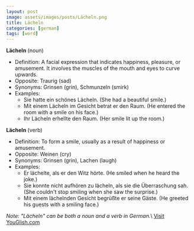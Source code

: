 ```yaml
---
layout: post
image: assets/images/posts/Lächeln.png
title: Lächeln
categories: [german]
tags: [word]
---
```


**Lächeln** (noun)

- Definition: A facial expression that indicates happiness, pleasure, or amusement. It involves the muscles of the mouth and eyes to curve upwards.
- Opposite: Traurig (sad)
- Synonyms: Grinsen (grin), Schmunzeln (smirk)
- Examples:
   - Sie hatte ein schönes Lächeln. (She had a beautiful smile.)
   - Mit einem Lächeln im Gesicht betrat er den Raum. (He entered the room with a smile on his face.)
   - Ihr Lächeln erhellte den Raum. (Her smile lit up the room.)

**Lächeln** (verb)

- Definition: To form a smile, usually as a result of happiness or amusement.
- Opposite: Weinen (cry)
- Synonyms: Grinsen (grin), Lachen (laugh)
- Examples:
   - Er lächelte, als er den Witz hörte. (He smiled when he heard the joke.)
   - Sie konnte nicht aufhören zu lächeln, als sie die Überraschung sah. (She couldn't stop smiling when she saw the surprise.)
   - Mit einem lächelnden Gesicht begrüßte er seine Gäste. (He greeted his guests with a smiling face.)

*Note: "Lächeln" can be both a noun and a verb in German.*\ <a id="yg-widget-0" class="youglish-widget" data-query="Lächeln" data-lang="german" data-components="8412" data-auto-start="0" data-bkg-color="theme_light" data-title="How%20to%20pronounce%20Lächeln%20in%20German"  rel="nofollow" href="https://youglish.com">Visit YouGlish.com</a><script async src="https://youglish.com/public/emb/widget.js" charset="utf-8"></script>